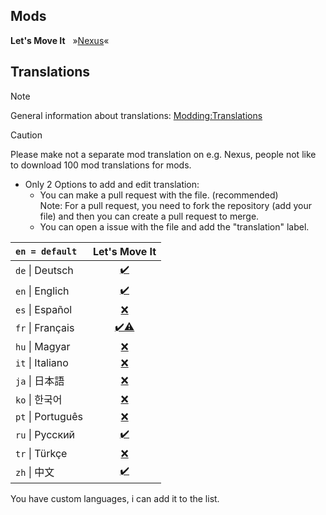 ## Mods

**Let's Move It** &nbsp; »[Nexus](https://www.nexusmods.com/stardewvalley/mods/20943)«

## Translations

> [!NOTE]
> General information about translations: [Modding:Translations](https://stardewvalleywiki.com/Modding:Translations)

> [!CAUTION]
> Please make not a separate mod translation on e.g. Nexus, people not like to download 100 mod translations for mods.

- Only 2 Options to add and edit translation:
  - You can make a pull request with the file. (recommended) <br>
    Note: For a pull request, you need to fork the repository (add your file) and then you can create a pull request to merge.
  - You can open a issue with the file and add the "translation" label.

| `en = default`    | Let's Move It                      |
|:------------------|:----------------------------------:|
| `de` \| Deutsch   | [✔️](LetsMoveIt/i18n/de.json)      |
| `en` \| Englich   | [✔️](LetsMoveIt/i18n/default.json) |
| `es` \| Español   | [❌](LetsMoveIt/i18n)              |
| `fr` \| Français  | [✔️⚠️](LetsMoveIt/i18n/fr.json)      |
| `hu` \| Magyar    | [❌](LetsMoveIt/i18n)              |
| `it` \| Italiano  | [❌](LetsMoveIt/i18n)              |
| `ja` \| 日本語     | [❌](LetsMoveIt/i18n)              |
| `ko` \| 한국어     | [❌](LetsMoveIt/i18n)              |
| `pt` \| Português | [❌](LetsMoveIt/i18n)              |
| `ru` \| Русский   | [✔️](LetsMoveIt/i18n/ru.json)      |
| `tr` \| Türkçe    | [❌](LetsMoveIt/i18n)              |
| `zh` \| 中文       | [✔️](LetsMoveIt/i18n/zh.json)      |

You have custom languages, i can add it to the list.
